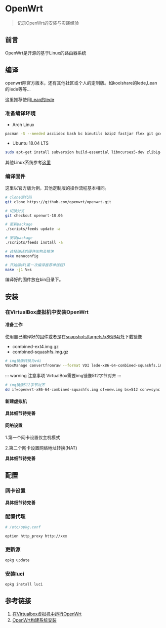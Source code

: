 # OpenWrt

> 记录OpenWrt的安装与实践经验

## 前言

OpenWrt是开源的基于Linux的路由器系统

## 编译

openwrt除官方版本，还有其他社区或个人的定制版。如koolshare的lede,Lean的lede等等...

这里推荐使用[Lean的lede](https://github.com/coolsnowwolf/lede)

### 准备编译环境

- Arch Linux

```bash
pacman -S --needed asciidoc bash bc binutils bzip2 fastjar flex git gcc util-linux gawk intltool zlib make cdrkit ncurses openssl patch perl-extutils-makemaker rsync unzip wget gettext libxslt boost libusb bin86 sharutils b43-fwcutter findutils time
```

- Ubuntu 18.04 LTS

```bash
sudo apt-get install subversion build-essential libncurses5-dev zlib1g-dev gawk git ccache gettext libssl-dev xsltproc zip
```

其他Linux系统参考[这里](https://openwrt.org/docs/guide-developer/build-system/install-buildsystem)

### 编译固件

这里以官方版为例，其他定制版的操作流程基本相同。

```bash
# clone源代码
git clone https://github.com/openwrt/openwrt.git

# 切换分支
git checkout openwrt-18.06

# 更新package
./scripts/feeds update -a

# 安装package
./scripts/feeds install -a

# 选择编译的硬件架构及模块
make menuconfig

# 开始编译(第一次编译推荐单线程)
make -j1 V=s
```

编译好的固件放在bin目录下。

## 安装

### 在VirtualBox虚拟机中安装OpenWrt

#### 准备工作

使用自己编译好的固件或者是在[snapshots/targets/x86/64/](https://downloads.openwrt.org/snapshots/targets/x86/64/)处下载镜像

* combined-ext4.img.gz
* combined-squashfs.img.gz

```bash
# img镜像转换为vdi
VBoxManage convertfromraw --format VDI lede-x86-64-combined-squashfs.img lede-x86-64-combined-squashfs.vdi
```

::: warning 注意事项
VirtualBox需要img镜像512字节对齐
:::

```bash
# img镜像512字节对齐
dd if=openwrt-x86-64-combined-squashfs.img of=new.img bs=512 conv=sync
```

#### 新建虚拟机

**具体细节待完善**

#### 网络设置

1.第一个网卡设置仅主机模式

2.第二个网卡设置网络地址转换(NAT)

**具体细节待完善**

## 配置

### 网卡设置

**具体细节待完善**

### 配置代理

```bash
# /etc/opkg.conf

option http_proxy http://xxx
```

### 更新源

```bash
opkg update
```

### 安装luci

```bash
opkg install luci
```

## 参考链接

1. [在Virtualbox虚拟机中运行OpenWrt](https://openwrt.org/zh/docs/guide-user/virtualization/virtualbox-vm)
2. [OpenWrt构建系统安装](https://openwrt.org/docs/guide-developer/build-system/install-buildsystem)
